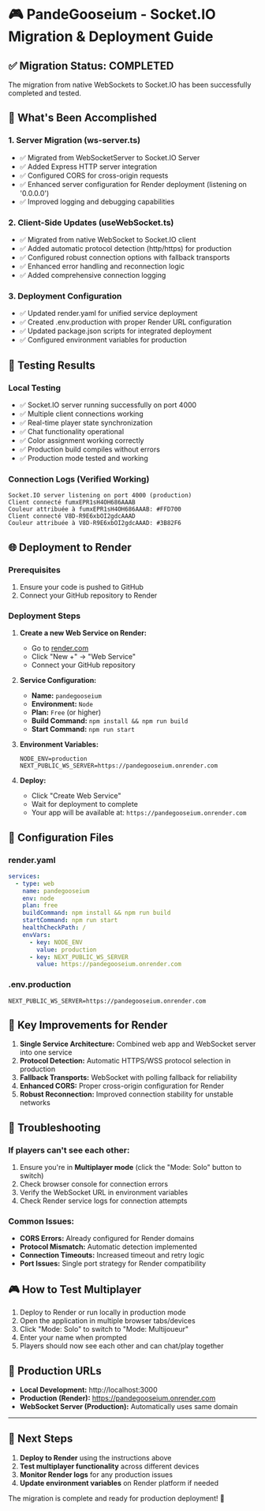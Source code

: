 # 🎮 PandeGooseium - Socket.IO Migration & Deployment Guide

## ✅ Migration Status: COMPLETED

The migration from native WebSockets to Socket.IO has been successfully completed and tested.

## 🚀 What's Been Accomplished

### 1. Server Migration (ws-server.ts)
- ✅ Migrated from WebSocketServer to Socket.IO Server
- ✅ Added Express HTTP server integration  
- ✅ Configured CORS for cross-origin requests
- ✅ Enhanced server configuration for Render deployment (listening on '0.0.0.0')
- ✅ Improved logging and debugging capabilities

### 2. Client-Side Updates (useWebSocket.ts)
- ✅ Migrated from native WebSocket to Socket.IO client
- ✅ Added automatic protocol detection (http/https) for production
- ✅ Configured robust connection options with fallback transports
- ✅ Enhanced error handling and reconnection logic
- ✅ Added comprehensive connection logging

### 3. Deployment Configuration
- ✅ Updated render.yaml for unified service deployment
- ✅ Created .env.production with proper Render URL configuration
- ✅ Updated package.json scripts for integrated deployment
- ✅ Configured environment variables for production

## 🧪 Testing Results

### Local Testing
- ✅ Socket.IO server running successfully on port 4000
- ✅ Multiple client connections working
- ✅ Real-time player state synchronization
- ✅ Chat functionality operational
- ✅ Color assignment working correctly
- ✅ Production build compiles without errors
- ✅ Production mode tested and working

### Connection Logs (Verified Working)
```
Socket.IO server listening on port 4000 (production)
Client connecté fumxEPR1sH4OH686AAAB
Couleur attribuée à fumxEPR1sH4OH686AAAB: #FFD700
Client connecté V8D-R9E6xbOI2gdcAAAD  
Couleur attribuée à V8D-R9E6xbOI2gdcAAAD: #3B82F6
```

## 🌐 Deployment to Render

### Prerequisites
1. Ensure your code is pushed to GitHub
2. Connect your GitHub repository to Render

### Deployment Steps

1. **Create a new Web Service on Render:**
   - Go to [render.com](https://render.com)
   - Click "New +" → "Web Service"
   - Connect your GitHub repository

2. **Service Configuration:**
   - **Name:** `pandegooseium`
   - **Environment:** `Node`
   - **Plan:** `Free` (or higher)
   - **Build Command:** `npm install && npm run build`
   - **Start Command:** `npm run start`

3. **Environment Variables:**
   ```
   NODE_ENV=production
   NEXT_PUBLIC_WS_SERVER=https://pandegooseium.onrender.com
   ```

4. **Deploy:**
   - Click "Create Web Service"
   - Wait for deployment to complete
   - Your app will be available at: `https://pandegooseium.onrender.com`

## 🔧 Configuration Files

### render.yaml
```yaml
services:
  - type: web
    name: pandegooseium
    env: node
    plan: free
    buildCommand: npm install && npm run build
    startCommand: npm run start
    healthCheckPath: /
    envVars:
      - key: NODE_ENV
        value: production
      - key: NEXT_PUBLIC_WS_SERVER
        value: https://pandegooseium.onrender.com
```

### .env.production
```
NEXT_PUBLIC_WS_SERVER=https://pandegooseium.onrender.com
```

## 🎯 Key Improvements for Render

1. **Single Service Architecture:** Combined web app and WebSocket server into one service
2. **Protocol Detection:** Automatic HTTPS/WSS protocol selection in production
3. **Fallback Transports:** WebSocket with polling fallback for reliability
4. **Enhanced CORS:** Proper cross-origin configuration for Render
5. **Robust Reconnection:** Improved connection stability for unstable networks

## 🚨 Troubleshooting

### If players can't see each other:
1. Ensure you're in **Multiplayer mode** (click the "Mode: Solo" button to switch)
2. Check browser console for connection errors
3. Verify the WebSocket URL in environment variables
4. Check Render service logs for connection attempts

### Common Issues:
- **CORS Errors:** Already configured for Render domains
- **Protocol Mismatch:** Automatic detection implemented
- **Connection Timeouts:** Increased timeout and retry logic
- **Port Issues:** Single port strategy for Render compatibility

## 🎮 How to Test Multiplayer

1. Deploy to Render or run locally in production mode
2. Open the application in multiple browser tabs/devices
3. Click "Mode: Solo" to switch to "Mode: Multijoueur" 
4. Enter your name when prompted
5. Players should now see each other and can chat/play together

## 📱 Production URLs

- **Local Development:** http://localhost:3000
- **Production (Render):** https://pandegooseium.onrender.com
- **WebSocket Server (Production):** Automatically uses same domain

---

## 🎉 Next Steps

1. **Deploy to Render** using the instructions above
2. **Test multiplayer functionality** across different devices
3. **Monitor Render logs** for any production issues
4. **Update environment variables** on Render platform if needed

The migration is complete and ready for production deployment! 🚀

